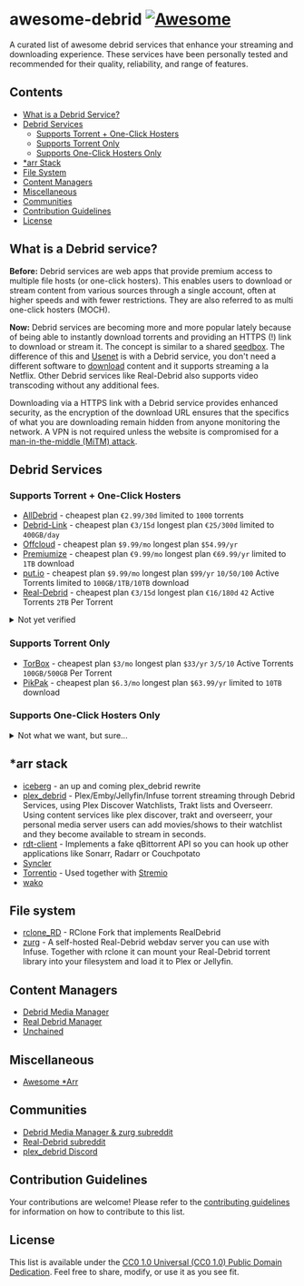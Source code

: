# awesome-debrid [![Awesome](https://awesome.re/badge.svg)](https://awesome.re)

A curated list of awesome debrid services that enhance your streaming and downloading experience. These services have been personally tested and recommended for their quality, reliability, and range of features.

## Contents
- [What is a Debrid Service?](#what-is-a-debrid-service)
- [Debrid Services](#debrid-services)
  - [Supports Torrent + One-Click Hosters](#supports-torrent--one-click-hosters)
  - [Supports Torrent Only](#supports-torrent-only)
  - [Supports One-Click Hosters Only](#supports-one-click-hosters-only)
- [*arr Stack](#arr-stack)
- [File System](#file-system)
- [Content Managers](#content-managers)
- [Miscellaneous](#miscellaneous)
- [Communities](#communities)
- [Contribution Guidelines](#contribution-guidelines)
- [License](#license)

## What is a Debrid service?
**Before:** Debrid services are web apps that provide premium access to multiple file hosts (or one-click hosters). This enables users to download or stream content from various sources through a single account, often at higher speeds and with fewer restrictions. They are also referred to as multi one-click hosters (MOCH).

**Now:** Debrid services are becoming more and more popular lately because of being able to instantly download torrents and providing an HTTPS (!) link to download or stream it. The concept is similar to a shared [seedbox](https://en.wikipedia.org/wiki/Seedbox). The difference of this and [Usenet](https://en.wikipedia.org/wiki/Usenet) is with a Debrid service, you don't need a different software to [download](https://nzbget.net/) content and it supports streaming a la Netflix. Other Debrid services like Real-Debrid also supports video transcoding without any additional fees.

Downloading via a HTTPS link with a Debrid service provides enhanced security, as the encryption of the download URL ensures that the specifics of what you are downloading remain hidden from anyone monitoring the network. A VPN is not required unless the website is compromised for a [man-in-the-middle (MiTM) attack](https://en.wikipedia.org/wiki/Man-in-the-middle_attack).

## Debrid Services

### Supports Torrent + One-Click Hosters
- [AllDebrid](https://alldebrid.com/) - cheapest plan `€2.99/30d` limited to `1000` torrents
- [Debrid-Link](https://debrid-link.com/) - cheapest plan `€3/15d` longest plan `€25/300d` limited to `400GB/day`
- [Offcloud](https://offcloud.com/) - cheapest plan `$9.99/mo` longest plan `$54.99/yr`
- [Premiumize](https://www.premiumize.me/) - cheapest plan `€9.99/mo` longest plan `€69.99/yr` limited to `1TB` download
- [put.io](https://put.io/) - cheapest plan `$9.99/mo` longest plan `$99/yr` `10/50/100` Active Torrents limited to `100GB/1TB/10TB` download
- [Real-Debrid](https://real-debrid.com/) - cheapest plan `€3/15d` longest plan `€16/180d` `42` Active Torrents `2TB` Per Torrent

<details>
  <summary>Not yet verified</summary>

  - [BestDebrid](https://bestdebrid.com/start)
  - [Deepbrid](https://www.deepbrid.com/)
  - [Fakir Debrid](https://fakirdebrid.net/) - all downloaded torrents are zipped and password-protected
  - [LinkSnappy](https://linksnappy.com/)
  - [premium.to](https://premium.to/)
  - [ProLeech](https://proleech.link/)
  - [TurkDown](https://turkdown.com/)
  - [UploadedPremiumLink](https://www.uploadedpremiumlink.net/)
  - [Zevera](https://www.zevera.com/)
</details>

### Supports Torrent Only
- [TorBox](https://torbox.app/) - cheapest plan `$3/mo` longest plan `$33/yr` `3/5/10` Active Torrents `100GB/500GB` Per Torrent
- [PikPak](https://mypikpak.com/) - cheapest plan `$6.3/mo` longest plan `$63.99/yr` limited to `10TB` download

### Supports One-Click Hosters Only
<details>
  <summary>Not what we want, but sure...</summary>

  - [CboxEra](https://www.cboxera.com/)
  - [Cooldebrid](https://cooldebrid.com/)
  - [Daily Leech](https://dailyleech.com/)
  - [DebridItalia](https://www.debriditalia.com/)
  - [Grab8](https://www.grab8.com/)
  - [Juba-Get](https://juba-get.com/)
  - [Leechall](https://leechall.io/)
  - [MultiShare](https://www.multishare.cz/en/)
  - [NeoDebrid](https://neodebrid.com/main)
  - [RapidGrab](https://rapidgrab.ovh/)
  - [Simply Debrid](https://simply-debrid.com/)
  - [SMOOZED](https://www.smoozed.biz/)
</details>

## *arr stack
- [iceberg](https://github.com/dreulavelle/iceberg) - an up and coming plex_debrid rewrite
- [plex_debrid](https://github.com/itsToggle/plex_debrid) - Plex/Emby/Jellyfin/Infuse torrent streaming through Debrid Services, using Plex Discover Watchlists, Trakt lists and Overseerr. Using content services like plex discover, trakt and overseerr, your personal media server users can add movies/shows to their watchlist and they become available to stream in seconds.
- [rdt-client](https://github.com/rogerfar/rdt-client) - Implements a fake qBittorrent API so you can hook up other applications like Sonarr, Radarr or Couchpotato
- [Syncler](https://syncler.net/)
- [Torrentio](https://torrentio.strem.fun/) - Used together with [Stremio](https://www.stremio.com/)
- [wako](https://wako.app/)

## File system
- [rclone_RD](https://github.com/itsToggle/rclone_RD) - RClone Fork that implements RealDebrid
- [zurg](https://github.com/debridmediamanager/zurg-testing) - A self-hosted Real-Debrid webdav server you can use with Infuse. Together with rclone it can mount your Real-Debrid torrent library into your filesystem and load it to Plex or Jellyfin.

## Content Managers

- [Debrid Media Manager](https://debridmediamanager.com/)
- [Real Debrid Manager](https://rdm.ayush.gg/)
- [Unchained](https://github.com/LivingWithHippos/unchained-android)

## Miscellaneous

- [Awesome *Arr](https://github.com/Ravencentric/awesome-arr)

## Communities

- [Debrid Media Manager & zurg subreddit](https://www.reddit.com/r/debridmediamanager/)
- [Real-Debrid subreddit](https://www.reddit.com/r/RealDebrid/)
- [plex_debrid Discord](https://discord.gg/gDvqjjD3)

## Contribution Guidelines
Your contributions are welcome! Please refer to the [contributing guidelines](contributing.md) for information on how to contribute to this list.

## License
This list is available under the [CC0 1.0 Universal (CC0 1.0) Public Domain Dedication](https://creativecommons.org/publicdomain/zero/1.0/). Feel free to share, modify, or use it as you see fit.
